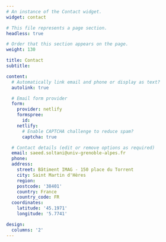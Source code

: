 ```yaml
---
# An instance of the Contact widget.
widget: contact

# This file represents a page section.
headless: true

# Order that this section appears on the page.
weight: 130

title: Contact
subtitle:

content:
  # Automatically link email and phone or display as text?
  autolink: true

  # Email form provider
  form:
    provider: netlify
    formspree:
      id:
    netlify:
      # Enable CAPTCHA challenge to reduce spam?
      captcha: true

  # Contact details (edit or remove options as required)
  email: saeed.soltani@univ-grenoble-alpes.fr
  phone: 
  address:
    street: Bâtiment IMAG - 150 place du Torrent
    city: Saint Martin d'Hères
    region:
    postcode: '38401'
    country: France
    country_code: FR
  coordinates:
    latitude: '45.1971'
    longitude: '5.7741'

design:
  columns: '2'
---
```

